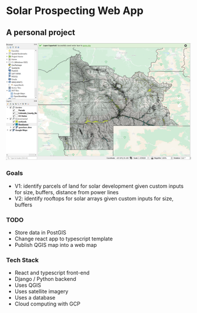 # Solar Prospecting Web App

## A personal project
![Day 1](/Images/Screenshot%202022-10-18%20093947.png)

### Goals
* V1: identify parcels of land for solar development given custom inputs for size, buffers, distance from power lines
* V2: identify rooftops for solar arrays given custom inputs for size, buffers

### TODO
* Store data in PostGIS
* Change react app to typescript template
* Publish QGIS map into a web map


### Tech Stack
* React and typescript front-end
* Django / Python backend
* Uses QGIS
* Uses satellite imagery
* Uses a database
* Cloud computing with GCP
